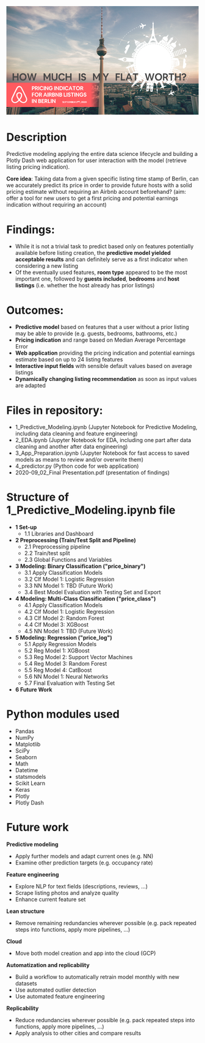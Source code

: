 ![title](data/title.png)

# Description
Predictive modeling applying the entire data science lifecycle and building a Plotly Dash web application for user interaction with the model (retrieve listing pricing indication).

**Core idea**: Taking data from a given specific listing time stamp of Berlin, can we accurately predict its price in order to provide future hosts with a solid pricing estimate without requiring an Airbnb account beforehand? (aim: offer a tool for new users to get a first pricing and potential earnings indication without requiring an account)

# Findings:
- While it is not a trivial task to predict based only on features potentially available before listing creation, the **predictive model yielded acceptable results** and can definitely serve as a first indicator when considering a new listing
- Of the eventually used features, **room type** appeared to be the most important one, followed by **guests included**, **bedrooms** and **host listings** (i.e. whether the host already has prior listings)

# Outcomes:
- **Predictive model** based on features that a user without a prior listing may be able to provide (e.g. guests, bedrooms, bathrooms, etc.)
- **Pricing indication** and range based on Median Average Percentage Error
- **Web application** providing the pricing indication and potential earnings estimate based on up to 24 listing features 
- **Interactive input fields** with sensible default values based on average listings
- **Dynamically changing listing recommendation** as soon as input values are adapted

# Files in repository:
- 1_Predictive_Modeling.ipynb (Jupyter Notebook for Predictive Modeling, including data cleaning and feature engineering)
- 2_EDA.ipynb (Jupyter Notebook for EDA, including one part after data cleaning and another after data engineering)
- 3_App_Preparation.ipynb (Jupyter Notebook for fast access to saved models as means to review and/or overwrite them)
- 4_predictor.py (Python code for web application)
- 2020-09_02_Final Presentation.pdf (presentation of findings)

# Structure of 1_Predictive_Modeling.ipynb file
- **1 Set-up**
  - 1.1 Libraries and Dashboard
- **2 Preprocessing (Train/Test Split and Pipeline)**
  - 2.1 Preprocessing pipeline
  - 2.2 Train/test split
  - 2.3 Global Functions and Variables
- **3 Modeling: Binary Classification ("price_binary")**
  - 3.1 Apply Classification Models
  - 3.2 Clf Model 1: Logistic Regression
  - 3.3 NN Model 1: TBD (Future Work)
  - 3.4 Best Model Evaluation with Testing Set and Export
- **4 Modeling: Multi-Class Classification ("price_class")**
  - 4.1 Apply Classification Models
  - 4.2 Clf Model 1: Logistic Regression
  - 4.3 Clf Model 2: Random Forest
  - 4.4 Clf Model 3: XGBoost
  - 4.5 NN Model 1: TBD (Future Work)
- **5 Modeling: Regression ("price_log")**
  - 5.1 Apply Regression Models
  - 5.2 Reg Model 1: XGBoost
  - 5.3 Reg Model 2: Support Vector Machines
  - 5.4 Reg Model 3: Random Forest
  - 5.5 Reg Model 4: CatBoost
  - 5.6 NN Model 1: Neural Networks
  - 5.7 Final Evaluation with Testing Set
- **6 Future Work**

# Python modules used
- Pandas
- NumPy
- Matplotlib
- SciPy
- Seaborn
- Math
- Datetime
- statsmodels
- Scikit Learn
- Keras
- Plotly
- Plotly Dash

# Future work
**Predictive modeling**
- Apply further models and adapt current ones (e.g. NN)
- Examine other prediction targets (e.g. occupancy rate)

**Feature engineering**
- Explore NLP for text fields (descriptions, reviews, ...)
- Scrape listing photos and analyze quality
- Enhance current feature set

**Lean structure**
- Remove remaining redundancies wherever possible (e.g. pack repeated steps into functions, apply more pipelines, ...)

**Cloud**
- Move both model creation and app into the cloud (GCP)

**Automatization and replicability**
- Build a workflow to automatically retrain model monthly with new datasets
- Use automated outlier detection
- Use automated feature engineering

**Replicability**
- Reduce redundancies wherever possible (e.g. pack repeated steps into functions, apply more pipelines, ...)
- Apply analysis to other cities and compare results
